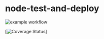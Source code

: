 # node-test-and-deploy

![example workflow](https://github.com/gihozoinnocente/Brand-API/actions/workflows/node.js.yml/badge.svg)


[![Coverage Status](https://coveralls.io/repos/github/gihozoinnocente/Brand-API/badge.svg)]